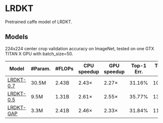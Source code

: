 # LRDKT

Pretrained caffe model of LRDKT.

## Models
224x224 center crop validation accuracy on ImageNet, tested on one GTX TITAN X GPU with batch_size=50.

 | Model | #Param. | #FLOPs | CPU speedup | GPU speedup | Top-1 Err. | Top-5 Err. |  
| ------------- | ------------- | ------------- |  ------------- |  ------------- |  ------------- |   ------------- | 
| [LRDKT-0.7](https://drive.google.com/open?id=1qAJK-LK48z61anzO8ij_txT0G_6CGQze) | 30.5M | 2.43B | 2.43× | 2.27× | 31.16% | 10.84% | 
| [LRDKT-0.5](https://drive.google.com/open?id=1f_QWBXlND9FbXoMwNCCbAGOkaXpuFF2V) | 9.5M | 1.31B | 2.61× | 2.55× | 35.77% | 13.9% | 
| [LRDKT-GAP](https://drive.google.com/open?id=1CRlYBcOKQydVM7itrNgqhHdh7YNx63gG) | 3.3M | 2.41B | 2.46× | 2.33× | 31.84% | 11.43% | 
